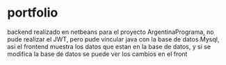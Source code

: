 # portfolio
backend realizado en netbeans para el proyecto ArgentinaPrograma, no pude realizar el JWT, pero pude vincular java con la base de datos Mysql, asi el frontend muestra los datos que estan en la base de datos, y si se modifica la base de datos se puede ver los cambios en el front
